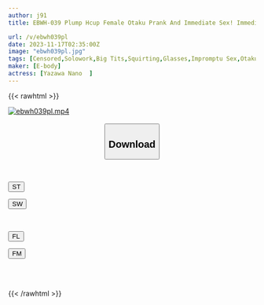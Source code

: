 ```yaml
---
author: j91
title: EBWH-039 Plump Hcup Female Otaku Prank And Immediate Sex! Immediate Climax! Continuous Non-stop Creampie Sex With Female Orgasms Nano Yazawa

url: /v/ebwh039pl
date: 2023-11-17T02:35:00Z
image: "ebwh039pl.jpg"
tags: [Censored,Solowork,Big Tits,Squirting,Glasses,Impromptu Sex,Otaku	 ]
maker: [E-body]
actress: [Yazawa Nano  ]
---
```



{{< rawhtml >}}

<div class="video" data-videoid="KZbYMqYM46UAX6">
    <a href="javascript:;">
        <img src="/v/ebwh039pl/ebwh039pl.jpg" width="WIDTH" height="HEIGHT" alt="ebwh039pl.mp4" loading="lazy">
    </a>
</div>

<script type="text/javascript" src="https://j91.asia/asset/on-demand-st.js"></script>

<br>
  <link rel="stylesheet" href="https://j91.asia/asset/bs5.css">
  
  <center>
  <button class="btn btn-primary" type="button" data-bs-toggle="collapse" data-bs-target=".multi-collapse" aria-expanded="false" aria-controls="multiCollapseExample1 multiCollapseExample2"><h2>Download</h2></button></center>
</p>
<div class="row">
  <div class="col">
    <div class="collapse multi-collapse" id="multiCollapseExample1">
      <div class="card card-body">
	      	      <br>
<div class="buttons">  
<p><a href="https://streamtape.to/v/KZbYMqYM46UAX6" target="_blank"><button class="btn-hover color-3"><i class="fa fa-download"></i> ST</button></a></p>
<p><a href="https://sfastwish.com/4znj1h3oerz4" target="_blank"><button class="btn-hover color-2"><i class="fa fa-download"></i> SW</button></a></p></div>
    </div>
  </div>
</div>
  <div class="col">
    <div class="collapse multi-collapse" id="multiCollapseExample2">
      <div class="card card-body">
	      <br>
<div class="buttons">
<p><a href="javascript:;" target="_blank"><button class="btn-hover color-9"><i class="fa fa-download"></i> FL</button></a></p>
<p><a href="javascript:;" target="_blank"><button class="btn-hover color-8"><i class="fa fa-download"></i> FM</button></a></p></div>
<br><br>
      </div>
    </div>
  </div>
</div>

{{< /rawhtml >}}
